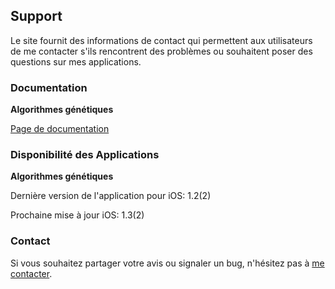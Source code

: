 ## Support

Le site fournit des informations de contact qui permettent aux utilisateurs de me contacter s'ils rencontrent des problèmes ou souhaitent poser des questions sur mes applications.

### Documentation

**Algorithmes génétiques**

[Page de documentation](https://www.taketechease.com/optfinder/genetic-algorithms.html)

### Disponibilité des Applications

**Algorithmes génétiques**

  Dernière version de l'application pour iOS: 1.2(2)

  Prochaine mise à jour iOS: 1.3(2)
  
### Contact

Si vous souhaitez partager votre avis ou signaler un bug, n'hésitez pas à [me contacter](mailto:i.d.kosinska@gmail.com).

